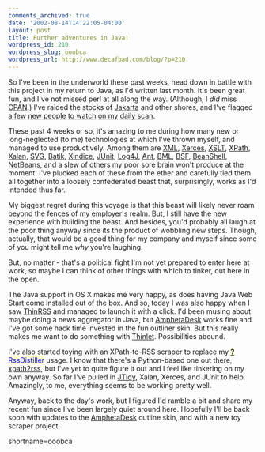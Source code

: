 ```yaml
---
comments_archived: true
date: '2002-08-14T14:22:05-04:00'
layout: post
title: Further adventures in Java!
wordpress_id: 210
wordpress_slug: ooobca
wordpress_url: http://www.decafbad.com/blog/?p=210
---
```

<p>So I've been in the underworld these past weeks, head down in battle with this project in my return to Java, as I'd written last month.  It's been great fun, and I've not missed perl at all along the way.  (Although, I <i>did</i> miss <a href="http://www.cpan.org">CPAN</a>.)  I've raided the stocks of <a href="http://jakarta.apache.org">Jakarta</a> and other shores, and I've flagged <a href="http://radio.weblogs.com/0107789/">a few</a> <a href="http://blogs.werken.com/people/bob/">new people</a> <a href="http://roller.anthonyeden.com/page/rickard/">to watch</a> <a href="http://radio.weblogs.com/0108103/">on my</a> <a href="http://radio.weblogs.com/0100190/">daily scan</a>.</p>
<p>These past 4 weeks or so, it's amazing to me during how many new or long-neglected (to me) technologies at which I've thrown myself, and managed to use productively.  Among them are <a href="http://www.w3.org/XML/">XML</a>, <a href="http://xml.apache.org/xerces2-j/index.html">Xerces</a>, <a href="http://www.w3.org/TR/xslt">XSLT</a>, <a href="http://www.w3.org/TR/xpath">XPath</a>, <a href="http://xml.apache.org/xalan-j/index.html">Xalan</a>, <a href="http://www.w3.org/TR/SVG/">SVG</a>, <a href="http://xml.apache.org/batik/index.html">Batik</a>, <a href="http://www.dbxml.org">Xindice</a>, <a href="http://junit.sourceforge.net">JUnit</a>, <a href="http://jakarta.apache.org/log4j/index.html">Log4J</a>, <a href="http://jakarta.apache.org/ant/index.html">Ant</a>, <a href="http://www.alphaworks.ibm.com/tech/bml">BML</a>, <a href="http://oss.software.ibm.com/developerworks/projects/bsf">BSF</a>, <a href="http://www.beanshell.org">BeanShell</a>, <a href="http://www.netbeans.org">NetBeans</a>, and a slew of others my poor sore brain won't produce at the moment.  I've plucked each of these from the ether and carefully tied them all together into a loosely confederated beast that, surprisingly, works as I'd intended thus far.</p>
<p>My biggest regret during this voyage is that this beast will likely never roam beyond the fences of my employer's realm.  But, I still have the new experience with building the beast.  And besides, you'd probably all laugh at the poor thing anyway since its the product of wobbling new steps.  Though, actually, that would be a good thing for my company and myself since some of you might tell me <i>why</i> you're laughing.</p>
<p>But, no matter - that's a political fight I'm not yet prepared to enter here at work, so maybe I can think of other things with which to tinker, out here in the open.</p>
<p>The Java support in OS X makes me very happy, as does having Java Web Start come installed out of the box.  And so, today I was also happy when I saw <a href="http://radio.weblogs.com/0107789/stories/2002/08/14/thinrss.html">ThinRSS</a> and managed to launch it with a click.  I'd been musing about maybe doing a news aggregator in Java, but <a href="http://www.decafbad.com/twiki/bin/view/Main/AmphetaDesk">AmphetaDesk</a> works fine and I've got some hack time invested in the fun outliner skin.  But this really makes me want to do something with <a href="http://www.thinlet.com">Thinlet</a>.  Possibilities abound.</p>
<p>I've also started toying with an XPath-to-RSS scraper to replace my <span style='background : #FFFFCE;'><a href="http://www.decafbad.com/twiki/bin/edit/Main/RssDistiller?topicparent=Main.FilterData"><b>?</b></a><font color="#0000FF">RssDistiller</font></span> usage.  I know that there's a Python-based one out there, <a href="http://www.mnot.net/xpath2rss/">xpath2rss</a>, but I've yet to quite figure it out and I feel like tinkering on my own anyway.  So far I've pulled in <a href="http://lempinen.net/sami/jtidy/">JTidy</a>, Xalan, Xerces, and JUnit to help.  Amazingly, to me, everything seems to be working pretty well.</p>
<p>Anyway, back to the day's work, but I figured I'd ramble a bit and share my recent fun since I've been largely quiet around here.  Hopefully I'll be back soon with updates to the <a href="http://www.decafbad.com/twiki/bin/view/Main/AmphetaDesk">AmphetaDesk</a> outline skin, and with a new toy scraper project.</p>
<!--more-->
shortname=ooobca
